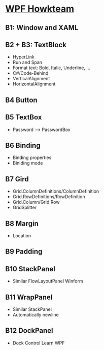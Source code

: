 # [WPF Howkteam](https://www.howkteam.vn/course/lap-trinh-wpf-co-ban-30)

## B1: Window and XAML 
## B2 + B3: TextBlock
* HyperLink
* Run and Span
* Format text: Bold, Italic, Underline, ...
* C#/Code-Behind
* VerticalAlignment
* HorizontalAlignment
## B4 Button
## B5 TextBox
* Password --> PasswordBox
## B6 Binding
* Binding properties
* Biniding mode
## B7 Gird
* Grid.ColumnDefinitions/ColumnDefinition
* Grid.RowDefinitions/RowDefinition
* Grid.Column/Grid.Row
* GridSplitter
## B8 Margin
* Location
## B9 Padding
## B10 StackPanel 
* Similar FlowLayoutPanel Winform
## B11 WrapPanel
* Similar StackPanel
* Automatically newline 
## B12 DockPanel
* Dock Control
Learn WPF
